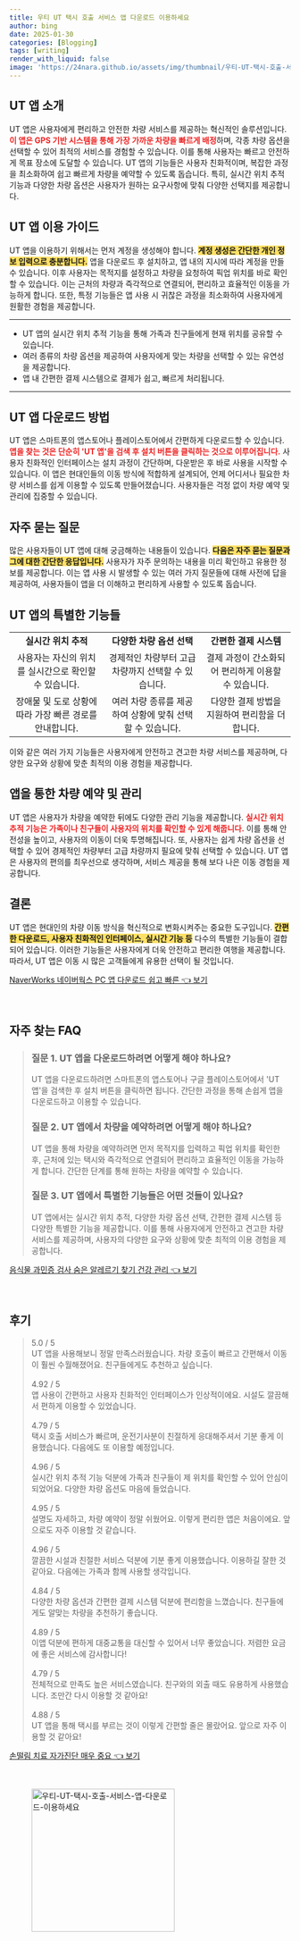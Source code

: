 ```yaml
---
title: 우티 UT 택시 호출 서비스 앱 다운로드 이용하세요
author: bing
date: 2025-01-30
categories: [Blogging]
tags: [writing]
render_with_liquid: false
image: 'https://24nara.github.io/assets/img/thumbnail/우티-UT-택시-호출-서비스-앱-다운로드-이용하세요.webp'
---
```



<h2 id='UT앱소개'>UT 앱 소개</h2>

<p>UT 앱은 사용자에게 편리하고 안전한 차량 서비스를 제공하는 혁신적인 솔루션입니다. <b><span style="color: #ee2323;">이 앱은 GPS 기반 시스템을 통해 가장 가까운 차량을 빠르게 배정</span></b>하며, 각종 차량 옵션을 선택할 수 있어 최적의 서비스를 경험할 수 있습니다. 이를 통해 사용자는 빠르고 안전하게 목표 장소에 도달할 수 있습니다. UT 앱의 기능들은 사용자 친화적이며, 복잡한 과정을 최소화하여 쉽고 빠르게 차량을 예약할 수 있도록 돕습니다. 특히, 실시간 위치 추적 기능과 다양한 차량 옵션은 사용자가 원하는 요구사항에 맞춰 다양한 선택지를 제공합니다.</p>

<h2 id='UT앱이용가이드'>UT 앱 이용 가이드</h2>

<p>UT 앱을 이용하기 위해서는 먼저 계정을 생성해야 합니다. <b><span style="background-color: #ffe066;">계정 생성은 간단한 개인 정보 입력으로 충분합니다.</span></b> 앱을 다운로드 후 설치하고, 앱 내의 지시에 따라 계정을 만들 수 있습니다. 이후 사용자는 목적지를 설정하고 차량을 요청하여 픽업 위치를 바로 확인할 수 있습니다. 이는 근처의 차량과 즉각적으로 연결되어, 편리하고 효율적인 이동을 가능하게 합니다. 또한, 특정 기능들은 앱 사용 시 귀찮은 과정을 최소화하여 사용자에게 원활한 경험을 제공합니다.</p>

<hr />

<ul>
    <li>UT 앱의 실시간 위치 추적 기능을 통해 가족과 친구들에게 현재 위치를 공유할 수 있습니다.</li>
    <li>여러 종류의 차량 옵션을 제공하여 사용자에게 맞는 차량을 선택할 수 있는 유연성을 제공합니다.</li>
    <li>앱 내 간편한 결제 시스템으로 결제가 쉽고, 빠르게 처리됩니다.</li>
</ul>

<hr />

<h2 id='UT앱다운로드'>UT 앱 다운로드 방법</h2>

<p>UT 앱은 스마트폰의 앱스토어나 플레이스토어에서 간편하게 다운로드할 수 있습니다. <b><span style="color: #ee2323;">앱을 찾는 것은 단순히 'UT 앱'을 검색 후 설치 버튼을 클릭하는 것으로 이루어집니다.</span></b> 사용자 친화적인 인터페이스는 설치 과정이 간단하며, 다운받은 후 바로 사용을 시작할 수 있습니다. 이 앱은 현대인들의 이동 방식에 적합하게 설계되어, 언제 어디서나 필요한 차량 서비스를 쉽게 이용할 수 있도록 만들어졌습니다. 사용자들은 걱정 없이 차량 예약 및 관리에 집중할 수 있습니다.</p>

<h2 id='자주묻는질문'>자주 묻는 질문</h2>

<p>많은 사용자들이 UT 앱에 대해 궁금해하는 내용들이 있습니다. <b><span style="background-color: #ffe066;">다음은 자주 묻는 질문과 그에 대한 간단한 응답입니다.</span></b> 사용자가 자주 문의하는 내용을 미리 확인하고 유용한 정보를 제공합니다. 이는 앱 사용 시 발생할 수 있는 여러 가지 질문들에 대해 사전에 답을 제공하여, 사용자들이 앱을 더 이해하고 편리하게 사용할 수 있도록 돕습니다.</p>

<h2 id='UT앱기능들'>UT 앱의 특별한 기능들</h2>

<table>
    <tr>
        <td style="text-align: center; height: 17px;"><b>실시간 위치 추적</b></td>
        <td style="text-align: center; height: 17px;"><b>다양한 차량 옵션 선택</b></td>
        <td style="text-align: center; height: 17px;"><b>간편한 결제 시스템</b></td>
    </tr>
    <tr>
        <td style="text-align: center; height: 17px;">사용자는 자신의 위치를 실시간으로 확인할 수 있습니다.</td>
        <td style="text-align: center; height: 17px;">경제적인 차량부터 고급 차량까지 선택할 수 있습니다.</td>
        <td style="text-align: center; height: 17px;">결제 과정이 간소화되어 편리하게 이용할 수 있습니다.</td>
    </tr>
    <tr>
        <td style="text-align: center; height: 17px;">장애물 및 도로 상황에 따라 가장 빠른 경로를 안내합니다.</td>
        <td style="text-align: center; height: 17px;">여러 차량 종류를 제공하여 상황에 맞춰 선택할 수 있습니다.</td>
        <td style="text-align: center; height: 17px;">다양한 결제 방법을 지원하여 편리함을 더합니다.</td>
    </tr>
</table>

<p>이와 같은 여러 가지 기능들은 사용자에게 안전하고 견고한 차량 서비스를 제공하며, 다양한 요구와 상황에 맞춘 최적의 이용 경험을 제공합니다.</p>

<h2 id='UT앱예약관리'>앱을 통한 차량 예약 및 관리</h2>

<p>UT 앱은 사용자가 차량을 예약한 뒤에도 다양한 관리 기능을 제공합니다. <b><span style="color: #ee2323;">실시간 위치 추적 기능은 가족이나 친구들이 사용자의 위치를 확인할 수 있게 해줍니다.</span></b> 이를 통해 안전성을 높이고, 사용자의 이동이 더욱 투명해집니다. 또, 사용자는 쉽게 차량 옵션을 선택할 수 있어 경제적인 차량부터 고급 차량까지 필요에 맞춰 선택할 수 있습니다. UT 앱은 사용자의 편의를 최우선으로 생각하며, 서비스 제공을 통해 보다 나은 이동 경험을 제공합니다.</p>

<h2 id='결론'>결론</h2>

<p>UT 앱은 현대인의 차량 이동 방식을 혁신적으로 변화시켜주는 중요한 도구입니다. <b><span style="background-color: #ffe066;">간편한 다운로드, 사용자 친화적인 인터페이스, 실시간 기능 등</span></b> 다수의 특별한 기능들이 결합되어 있습니다. 이러한 기능들은 사용자에게 더욱 안전하고 편리한 여행을 제공합니다. 따라서, UT 앱은 이동 시 많은 고객들에게 유용한 선택이 될 것입니다.</p>


<p><a class="click-button" title="NaverWorks 네이버웍스 PC 앱 다운로드 쉽고 빠른" href="https://24nara.github.io/posts/NaverWorks-%EB%84%A4%EC%9D%B4%EB%B2%84%EC%9B%8D%EC%8A%A4-PC-%EC%95%B1-%EB%8B%A4%EC%9A%B4%EB%A1%9C%EB%93%9C-%EC%89%BD%EA%B3%A0-%EB%B9%A0%EB%A5%B8/" rel="dofollow">NaverWorks 네이버웍스 PC 앱 다운로드 쉽고 빠른 👈 보기</a></p><br>
<h2 id='자주_찾는_FAQ'>자주 찾는 FAQ</h2>
<div itemscope="" itemtype="https://schema.org/FAQPage"> 
<blockquote> 
<div itemscope="" itemprop="mainEntity" itemtype="https://schema.org/Question"> 
<h3 itemprop="name">질문 1. UT 앱을 다운로드하려면 어떻게 해야 하나요?</h3> 
<div itemscope="" itemprop="acceptedAnswer" itemtype="https://schema.org/Answer"> 
<span itemprop="text"> 
<p>UT 앱을 다운로드하려면 스마트폰의 앱스토어나 구글 플레이스토어에서 'UT 앱'을 검색한 후 설치 버튼을 클릭하면 됩니다. 간단한 과정을 통해 손쉽게 앱을 다운로드하고 이용할 수 있습니다.</p> 
</span> 
</div> 
</div> 
<div itemscope="" itemprop="mainEntity" itemtype="https://schema.org/Question"> 
<h3 itemprop="name">질문 2. UT 앱에서 차량을 예약하려면 어떻게 해야 하나요?</h3> 
<div itemscope="" itemprop="acceptedAnswer" itemtype="https://schema.org/Answer"> 
<span itemprop="text"> 
<p>UT 앱을 통해 차량을 예약하려면 먼저 목적지를 입력하고 픽업 위치를 확인한 후, 근처에 있는 택시와 즉각적으로 연결되어 편리하고 효율적인 이동을 가능하게 합니다. 간단한 단계를 통해 원하는 차량을 예약할 수 있습니다.</p> 
</span> 
</div> 
</div> 
<div itemscope="" itemprop="mainEntity" itemtype="https://schema.org/Question"> 
<h3 itemprop="name">질문 3. UT 앱에서 특별한 기능들은 어떤 것들이 있나요?</h3> 
<div itemscope="" itemprop="acceptedAnswer" itemtype="https://schema.org/Answer"> 
<span itemprop="text"> 
<p>UT 앱에서는 실시간 위치 추적, 다양한 차량 옵션 선택, 간편한 결제 시스템 등 다양한 특별한 기능을 제공합니다. 이를 통해 사용자에게 안전하고 견고한 차량 서비스를 제공하며, 사용자의 다양한 요구와 상황에 맞춘 최적의 이용 경험을 제공합니다.</p> 
</span> 
</div> 
</div> 
</blockquote> 
</div>
<p><a class="click-button" title="음식물 과민증 검사 숨은 알레르기 찾기 건강 관리" href="https://24nara.github.io/posts/%EC%9D%8C%EC%8B%9D%EB%AC%BC-%EA%B3%BC%EB%AF%BC%EC%A6%9D-%EA%B2%80%EC%82%AC-%EC%88%A8%EC%9D%80-%EC%95%8C%EB%A0%88%EB%A5%B4%EA%B8%B0-%EC%B0%BE%EA%B8%B0-%EA%B1%B4%EA%B0%95-%EA%B4%80%EB%A6%AC/" rel="dofollow">음식물 과민증 검사 숨은 알레르기 찾기 건강 관리 👈 보기</a></p><br>
<h2 id='후기'>후기</h2>
<div itemscope itemtype="https://schema.org/Product">
  <blockquote>
  <div itemprop="review" itemscope itemtype="https://schema.org/Review">
      <div itemprop="reviewRating" itemscope itemtype="https://schema.org/Rating"> <span itemprop="ratingValue">5.0</span> / <span itemprop="bestRating">5</span> </div>
      <span itemprop="reviewBody">UT 앱을 사용해보니 정말 만족스러웠습니다. 차량 호출이 빠르고 간편해서 이동이 훨씬 수월해졌어요. 친구들에게도 추천하고 싶습니다.</span>
  </div>
  <br>
  <div itemprop="review" itemscope itemtype="https://schema.org/Review">
      <div itemprop="reviewRating" itemscope itemtype="https://schema.org/Rating"> <span itemprop="ratingValue">4.92</span> / <span itemprop="bestRating">5</span> </div>
      <span itemprop="reviewBody">앱 사용이 간편하고 사용자 친화적인 인터페이스가 인상적이에요. 시설도 깔끔해서 편하게 이용할 수 있었습니다.</span>
  </div>
  <br>
  <div itemprop="review" itemscope itemtype="https://schema.org/Review">
      <div itemprop="reviewRating" itemscope itemtype="https://schema.org/Rating"> <span itemprop="ratingValue">4.79</span> / <span itemprop="bestRating">5</span> </div>
      <span itemprop="reviewBody">택시 호출 서비스가 빠르며, 운전기사분이 친절하게 응대해주셔서 기분 좋게 이용했습니다. 다음에도 또 이용할 예정입니다.</span>
  </div>
  <br>
  <div itemprop="review" itemscope itemtype="https://schema.org/Review">
      <div itemprop="reviewRating" itemscope itemtype="https://schema.org/Rating"> <span itemprop="ratingValue">4.96</span> / <span itemprop="bestRating">5</span> </div>
      <span itemprop="reviewBody">실시간 위치 추적 기능 덕분에 가족과 친구들이 제 위치를 확인할 수 있어 안심이 되었어요. 다양한 차량 옵션도 마음에 들었습니다.</span>
  </div>
  <br>
  <div itemprop="review" itemscope itemtype="https://schema.org/Review">
      <div itemprop="reviewRating" itemscope itemtype="https://schema.org/Rating"> <span itemprop="ratingValue">4.95</span> / <span itemprop="bestRating">5</span> </div>
      <span itemprop="reviewBody">설명도 자세하고, 차량 예약이 정말 쉬웠어요. 이렇게 편리한 앱은 처음이에요. 앞으로도 자주 이용할 것 같습니다.</span>
  </div>
  <br>
  <div itemprop="review" itemscope itemtype="https://schema.org/Review">
      <div itemprop="reviewRating" itemscope itemtype="https://schema.org/Rating"> <span itemprop="ratingValue">4.96</span> / <span itemprop="bestRating">5</span> </div>
      <span itemprop="reviewBody">깔끔한 시설과 친절한 서비스 덕분에 기분 좋게 이용했습니다. 이용하길 잘한 것 같아요. 다음에는 가족과 함께 사용할 생각입니다.</span>
  </div>
  <br>
  <div itemprop="review" itemscope itemtype="https://schema.org/Review">
      <div itemprop="reviewRating" itemscope itemtype="https://schema.org/Rating"> <span itemprop="ratingValue">4.84</span> / <span itemprop="bestRating">5</span> </div>
      <span itemprop="reviewBody">다양한 차량 옵션과 간편한 결제 시스템 덕분에 편리함을 느꼈습니다. 친구들에게도 알맞는 차량을 추천하기 좋습니다.</span>
  </div>
  <br>
  <div itemprop="review" itemscope itemtype="https://schema.org/Review">
      <div itemprop="reviewRating" itemscope itemtype="https://schema.org/Rating"> <span itemprop="ratingValue">4.89</span> / <span itemprop="bestRating">5</span> </div>
      <span itemprop="reviewBody">이앱 덕분에 편하게 대중교통을 대신할 수 있어서 너무 좋았습니다. 저렴한 요금에 좋은 서비스에 감사합니다!</span>
  </div>
  <br>
  <div itemprop="review" itemscope itemtype="https://schema.org/Review">
      <div itemprop="reviewRating" itemscope itemtype="https://schema.org/Rating"> <span itemprop="ratingValue">4.79</span> / <span itemprop="bestRating">5</span> </div>
      <span itemprop="reviewBody">전체적으로 만족도 높은 서비스였습니다. 친구와의 외출 때도 유용하게 사용했습니다. 조만간 다시 이용할 것 같아요!</span>
  </div>
  <br>
  <div itemprop="review" itemscope itemtype="https://schema.org/Review">
      <div itemprop="reviewRating" itemscope itemtype="https://schema.org/Rating"> <span itemprop="ratingValue">4.88</span> / <span itemprop="bestRating">5</span> </div>
      <span itemprop="reviewBody">UT 앱을 통해 택시를 부르는 것이 이렇게 간편할 줄은 몰랐어요. 앞으로 자주 이용할 것 같아요!</span>
  </div>
  </blockquote>
</div>
<p><a class="click-button" title="손떨림 치료 자가진단 매우 중요" href="https://24nara.github.io/posts/%EC%86%90%EB%96%A8%EB%A6%BC-%EC%B9%98%EB%A3%8C-%EC%9E%90%EA%B0%80%EC%A7%84%EB%8B%A8-%EB%A7%A4%EC%9A%B0-%EC%A4%91%EC%9A%94/" rel="dofollow">손떨림 치료 자가진단 매우 중요 👈 보기</a></p><br>
<figure class="image"><img src="https://24nara.github.io/assets/img/thumbnail/우티-UT-택시-호출-서비스-앱-다운로드-이용하세요.webp" alt="우티-UT-택시-호출-서비스-앱-다운로드-이용하세요" width="256" height="256"></figure>